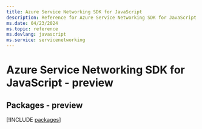 ```yaml
---
title: Azure Service Networking SDK for JavaScript
description: Reference for Azure Service Networking SDK for JavaScript
ms.date: 04/23/2024
ms.topic: reference
ms.devlang: javascript
ms.service: servicenetworking
---
```

# Azure Service Networking SDK for JavaScript - preview
## Packages - preview
[!INCLUDE [packages](service-networking-index.md)]